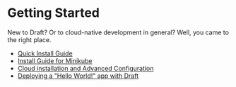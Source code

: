 # Getting Started

New to Draft? Or to cloud-native development in general? Well, you came to the right place.

- [Quick Install Guide](quickstart.md)
- [Install Guide for Minikube][]
- [Cloud installation and Advanced Configuration][]
- [Deploying a "Hello World!" app with Draft][]


[Cloud installation and Advanced Configuration]: install-cloud.md
[Deploying a "Hello World!" app with Draft]: hello-world.md
[Install Guide for Minikube]: install-minikube.md
